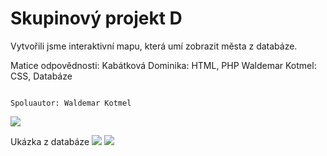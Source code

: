 # Skupinový projekt D


Vytvořili jsme interaktivní mapu, která umí zobrazit města z databáze.

Matice odpovědnosti:
                     Kabátková Dominika: HTML, PHP
                     Waldemar Kotmel: CSS, Databáze

                                                                        Spoluautor: Waldemar Kotmel

![](https://github.com/MelliPelli/Homework/blob/master/Skupinov%C3%BDProjektD/img/2.png)

Ukázka z databáze
![](https://github.com/MelliPelli/Homework/blob/master/Skupinov%C3%BDProjektD/img/4.png)
![](https://github.com/MelliPelli/Homework/blob/master/Skupinov%C3%BDProjektD/img/3.png)
